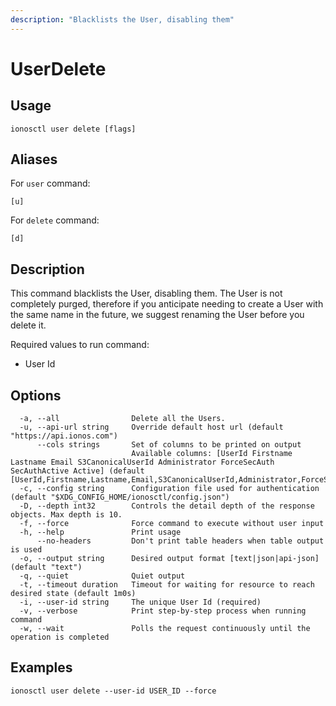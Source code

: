 ```yaml
---
description: "Blacklists the User, disabling them"
---
```


# UserDelete

## Usage

```text
ionosctl user delete [flags]
```

## Aliases

For `user` command:

```text
[u]
```

For `delete` command:

```text
[d]
```

## Description

This command blacklists the User, disabling them. The User is not completely purged, therefore if you anticipate needing to create a User with the same name in the future, we suggest renaming the User before you delete it.

Required values to run command:

* User Id

## Options

```text
  -a, --all                Delete all the Users.
  -u, --api-url string     Override default host url (default "https://api.ionos.com")
      --cols strings       Set of columns to be printed on output 
                           Available columns: [UserId Firstname Lastname Email S3CanonicalUserId Administrator ForceSecAuth SecAuthActive Active] (default [UserId,Firstname,Lastname,Email,S3CanonicalUserId,Administrator,ForceSecAuth,SecAuthActive,Active])
  -c, --config string      Configuration file used for authentication (default "$XDG_CONFIG_HOME/ionosctl/config.json")
  -D, --depth int32        Controls the detail depth of the response objects. Max depth is 10.
  -f, --force              Force command to execute without user input
  -h, --help               Print usage
      --no-headers         Don't print table headers when table output is used
  -o, --output string      Desired output format [text|json|api-json] (default "text")
  -q, --quiet              Quiet output
  -t, --timeout duration   Timeout for waiting for resource to reach desired state (default 1m0s)
  -i, --user-id string     The unique User Id (required)
  -v, --verbose            Print step-by-step process when running command
  -w, --wait               Polls the request continuously until the operation is completed
```

## Examples

```text
ionosctl user delete --user-id USER_ID --force
```


